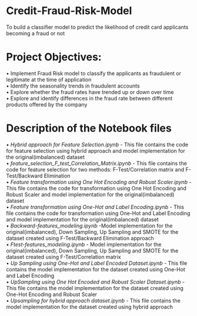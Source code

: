 # Credit-Fraud-Risk-Model
To build a classifier model to predict the likelihood of credit card applicants becoming a fraud or not 

# Project Objectives:
•	Implement Fraud Risk model to classify the applicants as fraudulent or legitimate at the time of application <br>
•	Identify the seasonality trends in fraudulent accounts <br>
•	Explore whether the fraud rates have trended up or down over time <br>
•	Explore and identify differences in the fraud rate between different products offered by the company <br>

# Description of the Notebook files
•	*Hybrid approach for Feature Selection.ipynb* - This file contains the code for feature selection using hybrid approach and model implementation for the original(imbalanced) dataset<br>
•	*feature_selection_F_test_Correlation_Matrix.ipynb* - This file contains the code for feature selection for two methods: F-Test/Correlation matrix and F-Test/Backward Elimination <br>
•	*Feature transformation using One Hot Encoding and Robust Scaler.ipynb* - This file contains the code for transformation using One Hot Encoding and Robust Scaler and model implementation for the original(imbalanced) dataset<br>
•	*Feature transformation using One-Hot and Label Encoding.ipynb* - This file contains the code for transformation using One-Hot and Label Encoding and model implementation for the original(imbalanced) dataset<br>
•	*Backward-features_modeling.ipynb* -Model implementation for the original(imbalanced), Down Sampling, Up Sampling and SMOTE for the dataset created using F-Test/Backward Elimination approach<br>
•	*Ftest-features_modeling.ipynb* - Model implementation for the original(imbalanced), Down Sampling, Up Sampling and SMOTE for the dataset created using F-Test/Correlation matrix<br>
•	*Up Sampling using One-Hot and Label Encoded Dataset.ipynb* - This file contains the model implementation for the dataset created using One-Hot and Label Encoding<br>
•	*UpSampling using One Hot Encoded and Robust Scaler Dataset.ipynb* - This file contains the model implementation for the dataset created using One-Hot Encoding and Robust Scaler<br>
•	*Upsampling for hybrid approach dataset.ipynb* - This file contains the model implementation for the dataset created using hybrid approach<br>
